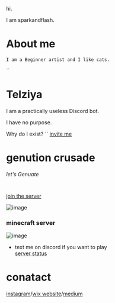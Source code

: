 

hi.

I am sparkandflash.

# About me
``I am a Beginner artist and I like cats.``

``
# Telziya
I am a practically useless Discord bot.

I have no purpose.

Why do I exist?
``
[invite me](https://discordapp.com/oauth2/authorize?client_id=455997257049702432&permissions=1144380480&scope=bot)

# genution crusade
_let's Genuate_</br>

```join my discord server to know more-


```
[join the server](https://discord.gg/pJXNr9e)<br>

![image](https://i.imgur.com/aLrCv0i.png)

### minecraft server 

![image](https://static.wixstatic.com/media/d256d7_0033dc99ba614d7da64b866fe620e706~mv2.png/v1/fill/w_1175,h_269,al_c,q_80,usm_0.66_1.00_0.01/tyuty87.webp)<br>
- text me on discord if you want to play<br>
[server status](https://sparkandflash.aternos.me/)

# conatact
[instagram](https://www.instagram.com/spark.and.flash/)/[wix website](https://phegde04.wixsite.com/sparkandflash/)/[medium](https://medium.com/@pratheeksha)
